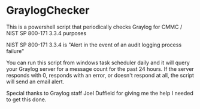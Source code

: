 # GraylogChecker
This is a powershell script that periodically checks Graylog for CMMC / NIST SP 800-171 3.3.4 purposes

NIST SP 800-171 3.3.4 is "Alert in the event of an audit logging process failure"

You can run this script from windows task scheduler daily and it will query your Graylog server for a message count for the past 24 hours.  If the server responds with 0, responds with an error, or doesn't respond at all, the script will send an email alert.

Special thanks to Graylog staff Joel Duffield for giving me the help I needed to get this done.
